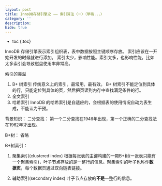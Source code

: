 ```yaml
---
layout: post
title: InnoDB存储引擎之 —— 索引算法（一）（草稿...）
category: ''
description:
hide: true
---
```


* toc
{:toc}

InnoDB 存储引擎表示索引组织表，表中数据按照主键顺序存放。
索引应该在一开始开发的时候就进行添加。
索引太少，影响性能。索引太多，也影响性能，比如太多索引会导致磁盘使用率非常高。

索引的类型
1. B+ 树索引
传统意义上的索引，最常用，最有效。
B+ 树索引不能定位到具体的行，只能定位到具体的页，然后把页读到内存中查找满足条件的行。
2. 全文索引
3. 哈希索引
InnoDB 的哈希索引是自适应的，会根据表的使用情况自动为表生成，不能认为干预。

背景知识：
二分查找：
第一个二分查找在1946年出现，第一个正确的二分查找法在1962年才出现。

B+树：
省略


B+树索引：
1. 聚集索引(clustered index)
根据每张表的主键构建的一颗B+树(一张表只能有一个聚集索引)，叶子节点存放的是一整行的信息。聚集索引的叶子也称作**数据页**，每个数据页通过双向链表链接。

2. 辅助索引(secondary index)
叶子节点存放的**不是**一整行的信息。


